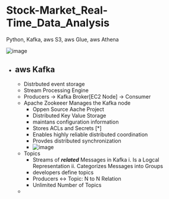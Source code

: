 # Stock-Market_Real-Time_Data_Analysis
Python, Kafka, aws S3, aws Glue, aws Athena

![image](https://user-images.githubusercontent.com/40340633/209472650-1296d82e-ac94-417f-94a7-426f0f5edc05.png#center)


* ## aws Kafka ##
  * Distrbuted event storage
  * Stream Processing Engine 
  * Producers -> Kafka Broker[EC2 Node] -> Consumer
  * Apache Zookeeer Manages the Kafka node
    - Oppen Source Aache Project
    - Distributed Key Value Storage
    - maintans configuration information
    - Stores ACLs and Secrets [*]
    - Enables highly reliable distributed coordination
    - Provdes distributed synchronization
    - ![image](https://user-images.githubusercontent.com/40340633/209472304-2511287a-332e-4d8d-b36c-c6b5fa293ae8.png)
  * Topics
    - Streams of ***related*** Messages in Kafka
      i. Is a Logcal Representation
      ii. Categorizes Messages into Groups
    - developers define topics
    - Producers <-> Topic: N to N Relation
    - Unlimited Number of Topics
  *
  


